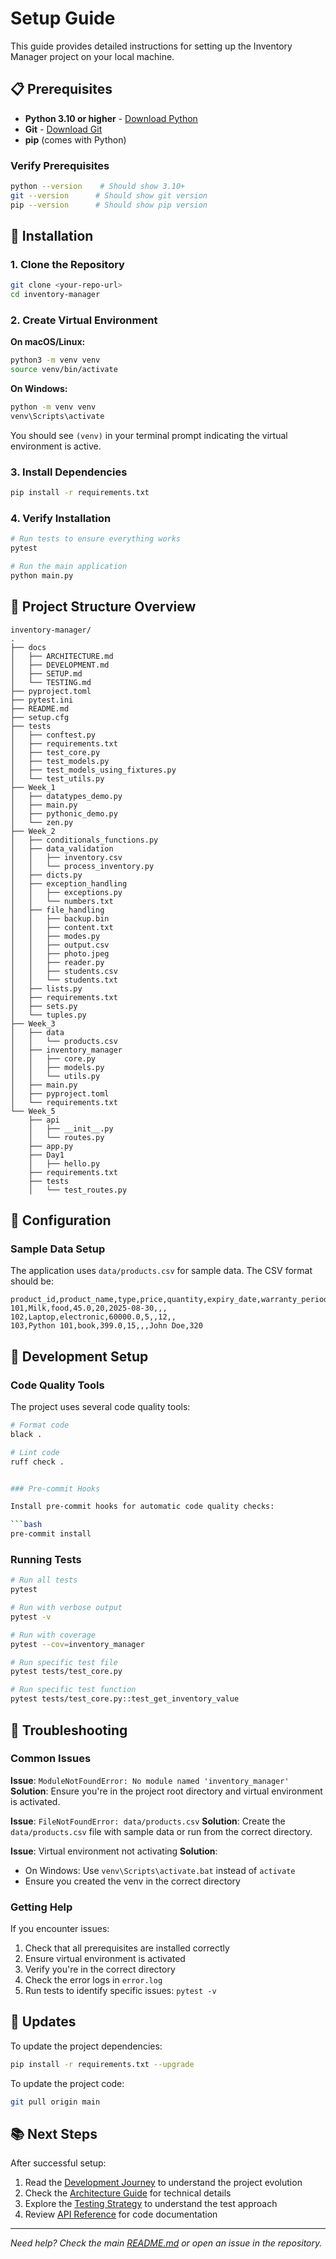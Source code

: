 # Setup Guide

This guide provides detailed instructions for setting up the Inventory Manager project on your local machine.

## 📋 Prerequisites

- **Python 3.10 or higher** - [Download Python](https://python.org/downloads/)
- **Git** - [Download Git](https://git-scm.com/downloads)
- **pip** (comes with Python)

### Verify Prerequisites

```bash
python --version    # Should show 3.10+
git --version      # Should show git version
pip --version      # Should show pip version
```

## 🚀 Installation

### 1. Clone the Repository

```bash
git clone <your-repo-url>
cd inventory-manager
```

### 2. Create Virtual Environment

**On macOS/Linux:**
```bash
python3 -m venv venv
source venv/bin/activate
```

**On Windows:**
```bash
python -m venv venv
venv\Scripts\activate
```

You should see `(venv)` in your terminal prompt indicating the virtual environment is active.

### 3. Install Dependencies

```bash
pip install -r requirements.txt
```

### 4. Verify Installation

```bash
# Run tests to ensure everything works
pytest

# Run the main application
python main.py
```

## 📁 Project Structure Overview

```
inventory-manager/
.
├── docs
│   ├── ARCHITECTURE.md
│   ├── DEVELOPMENT.md
│   ├── SETUP.md
│   └── TESTING.md
├── pyproject.toml
├── pytest.ini
├── README.md
├── setup.cfg
├── tests
│   ├── conftest.py
│   ├── requirements.txt
│   ├── test_core.py
│   ├── test_models.py
│   ├── test_models_using_fixtures.py
│   └── test_utils.py
├── Week_1
│   ├── datatypes_demo.py
│   ├── main.py
│   ├── pythonic_demo.py
│   └── zen.py
├── Week_2
│   ├── conditionals_functions.py
│   ├── data_validation
│   │   ├── inventory.csv
│   │   └── process_inventory.py
│   ├── dicts.py
│   ├── exception_handling
│   │   ├── exceptions.py
│   │   └── numbers.txt
│   ├── file_handling
│   │   ├── backup.bin
│   │   ├── content.txt
│   │   ├── modes.py
│   │   ├── output.csv
│   │   ├── photo.jpeg
│   │   ├── reader.py
│   │   ├── students.csv
│   │   └── students.txt
│   ├── lists.py
│   ├── requirements.txt
│   ├── sets.py
│   └── tuples.py
├── Week_3
│   ├── data
│   │   └── products.csv
│   ├── inventory_manager
│   │   ├── core.py
│   │   ├── models.py
│   │   └── utils.py
│   ├── main.py
│   ├── pyproject.toml
│   └── requirements.txt
└── Week_5
    ├── api
    │   ├── __init__.py
    │   └── routes.py
    ├── app.py
    ├── Day1
    │   ├── hello.py
    ├── requirements.txt
    ├── tests
    │   └── test_routes.py
  ```

## 🔧 Configuration

### Sample Data Setup

The application uses `data/products.csv` for sample data. The CSV format should be:

```csv
product_id,product_name,type,price,quantity,expiry_date,warranty_period,author,pages
101,Milk,food,45.0,20,2025-08-30,,,
102,Laptop,electronic,60000.0,5,,12,,
103,Python 101,book,399.0,15,,,John Doe,320
```


## 🧪 Development Setup

### Code Quality Tools

The project uses several code quality tools:

```bash
# Format code
black .

# Lint code
ruff check .


### Pre-commit Hooks

Install pre-commit hooks for automatic code quality checks:

```bash
pre-commit install
```

### Running Tests

```bash
# Run all tests
pytest

# Run with verbose output
pytest -v

# Run with coverage
pytest --cov=inventory_manager

# Run specific test file
pytest tests/test_core.py

# Run specific test function
pytest tests/test_core.py::test_get_inventory_value
```

## 🐛 Troubleshooting

### Common Issues

**Issue**: `ModuleNotFoundError: No module named 'inventory_manager'`
**Solution**: Ensure you're in the project root directory and virtual environment is activated.

**Issue**: `FileNotFoundError: data/products.csv`
**Solution**: Create the `data/products.csv` file with sample data or run from the correct directory.

**Issue**: Virtual environment not activating
**Solution**: 
- On Windows: Use `venv\Scripts\activate.bat` instead of `activate`
- Ensure you created the venv in the correct directory

### Getting Help

If you encounter issues:

1. Check that all prerequisites are installed correctly
2. Ensure virtual environment is activated
3. Verify you're in the correct directory
4. Check the error logs in `error.log`
5. Run tests to identify specific issues: `pytest -v`

## 🔄 Updates

To update the project dependencies:

```bash
pip install -r requirements.txt --upgrade
```

To update the project code:

```bash
git pull origin main
```

## 📚 Next Steps

After successful setup:

1. Read the [Development Journey](development-journey.md) to understand the project evolution
2. Check the [Architecture Guide](architecture.md) for technical details  
3. Explore the [Testing Strategy](testing.md) to understand the test approach
4. Review [API Reference](api-reference.md) for code documentation

---

*Need help? Check the main [README.md](../README.md) or open an issue in the repository.*